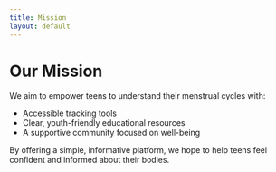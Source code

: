 ```yaml
---
title: Mission
layout: default
---
```


# Our Mission

We aim to empower teens to understand their menstrual cycles with:
- Accessible tracking tools  
- Clear, youth-friendly educational resources  
- A supportive community focused on well-being  

By offering a simple, informative platform, we hope to help teens feel confident and informed about their bodies.
